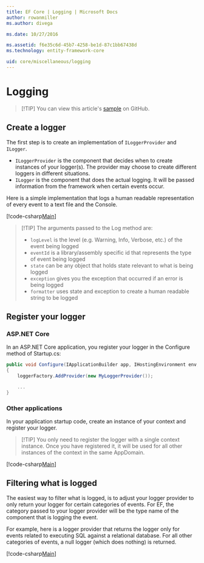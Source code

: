 ```yaml
---
title: EF Core | Logging | Microsoft Docs
author: rowanmiller
ms.author: divega

ms.date: 10/27/2016

ms.assetid: f6e35c6d-45b7-4258-be1d-87c1bb67438d
ms.technology: entity-framework-core

uid: core/miscellaneous/logging
---
```

# Logging

> [!TIP] You can view this article's [sample](https://github.com/aspnet/EntityFramework.Docs/tree/master/samples/core/Miscellaneous/Logging) on GitHub.

## Create a logger

The first step is to create an implementation of `ILoggerProvider` and `ILogger`.
 * `ILoggerProvider` is the component that decides when to create instances of your logger(s). The provider may choose to create different loggers in different situations.
 * `ILogger` is the component that does the actual logging. It will be passed information from the framework when certain events occur.

Here is a simple implementation that logs a human readable representation of every event to a text file and the Console.

[!code-csharp[Main](../../../samples/core/Miscellaneous/Logging/Logging/MyLoggerProvider.cs)]

> [!TIP] The arguments passed to the Log method are:
> * `logLevel` is the level (e.g. Warning, Info, Verbose, etc.) of the event being logged
> * `eventId` is a library/assembly specific id that represents the type of event being logged
> * `state` can be any object that holds state relevant to what is being logged
> * `exception` gives you the exception that occurred if an error is being logged
> * `formatter` uses state and exception to create a human readable string to be logged

## Register your logger

### ASP.NET Core

In an ASP.NET Core application, you register your logger in the Configure method of Startup.cs:

``` csharp
public void Configure(IApplicationBuilder app, IHostingEnvironment env, ILoggerFactory loggerFactory)
{
    loggerFactory.AddProvider(new MyLoggerProvider());

    ...
}
```

### Other applications

In your application startup code, create an instance of your context and register your logger.

> [!TIP] You only need to register the logger with a single context instance. Once you have registered it, it will be used for all other instances of the context in the same AppDomain.

[!code-csharp[Main](../../../samples/core/Miscellaneous/Logging/Logging.ConsoleApp/Program.cs#Sample)]

## Filtering what is logged

The easiest way to filter what is logged, is to adjust your logger provider to only return your logger for certain categories of events. For EF, the category passed to your logger provider will be the type name of the component that is logging the event.

For example, here is a logger provider that returns the logger only for events related to executing SQL against a relational database. For all other categories of events, a null logger (which does nothing) is returned.

[!code-csharp[Main](../../../samples/core/Miscellaneous/Logging/Logging/MyFilteredLoggerProvider.cs)]
